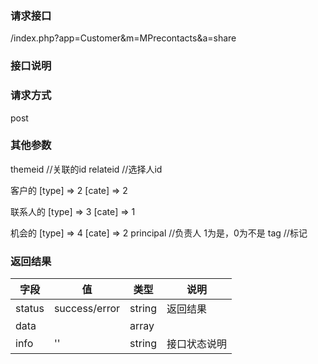 
### **请求接口**
/index.php?app=Customer&m=MPrecontacts&a=share

### **接口说明**

### **请求方式**
post




### **其他参数**
 themeid     //关联的id
 relateid    //选择人id

客户的
    [type] => 2
    [cate] => 2

联系人的
    [type] => 3
    [cate] => 1

机会的
    [type] => 4
    [cate] => 2
principal    //负责人 1为是，0为不是
tag     //标记

 


### **返回结果**
|字段       |值             |类型    |说明           |
| --------- |--------      |--------|--------       |
|status     |success/error |string |返回结果         |
|data       |             |  array  |   |
|info       | '' | string | 接口状态说明  |

